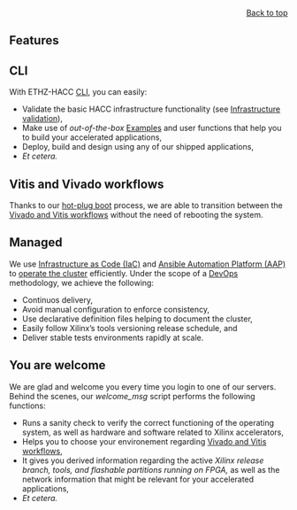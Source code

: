<div id="readme" class="Box-body readme blob js-code-block-container">
<article class="markdown-body entry-content p-3 p-md-6" itemprop="text">
<p align="right">
<a href="https://github.com/fpgasystems/hacc#--heterogenous-accelerated-compute-cluster">Back to top</a>
</p>

# Features

## CLI
With ETHZ-HACC [CLI](../CLI/README.md#cli), you can easily:

* Validate the basic HACC infrastructure functionality (see [Infrastructure validation](../infrastructure-validation/README.md#infrastructure-validation)),
* Make use of *out-of-the-box* [Examples](../examples/README.md#examples) and user functions that help you to build your accelerated applications,
* Deploy, build and design using any of our shipped applications,
* *Et cetera.*

## Vitis and Vivado workflows
Thanks to our [hot-plug boot](./vocabulary.md#hot-plug-boot) process, we are able to transition between the [Vivado and Vitis workflows](./vocabulary.md#vivado-and-vitis-workflows) without the need of rebooting the system.

## Managed
We use [Infrastructure as Code (IaC)](./vocabulary.md#infrastructure-as-code-iac) and [Ansible Automation Platform (AAP)](./vocabulary.md#ansible-automation-platform-aap) to [operate the cluster](../docs/operating-the-cluster.md#operating-the-cluster) efficiently. Under the scope of a [DevOps](./vocabulary.md#devops) methodology, we achieve the following: <!-- https://docs.microsoft.com/en-us/devops/deliver/what-is-infrastructure-as-code -->

* Continuos delivery,
* Avoid manual configuration to enforce consistency,
* Use declarative definition files helping to document the cluster,
* Easily follow Xilinx’s tools versioning release schedule, and
* Deliver stable tests environments rapidly at scale.

## You are welcome
We are glad and welcome you every time you login to one of our servers. Behind the scenes, our *welcome_msg* script performs the following functions:

* Runs a sanity check to verify the correct functioning of the operating system, as well as hardware and software related to Xilinx accelerators,
* Helps you to choose your environement regarding [Vivado and Vitis workflows](./vocabulary.md#vivado-and-vitis-workflows),
* It gives you derived information regarding the active *Xilinx release branch, tools, and flashable partitions running on FPGA,* as well as the network information that might be relevant for your accelerated applications,
* *Et cetera.*